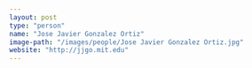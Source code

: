```yaml
---
layout: post
type: "person"
name: "Jose Javier Gonzalez Ortiz"
image-path: "/images/people/Jose Javier Gonzalez Ortiz.jpg"
website: "http://jjgo.mit.edu"
---
```


